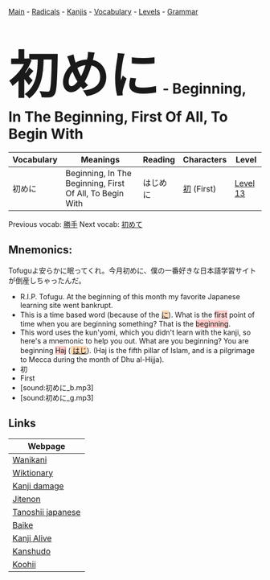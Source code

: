 <style> bigfont {font-size: 100px}</style>
[Main](../README.md) -
[Radicals](../radicals.md) -
[Kanjis](../kanjis.md) -
[Vocabulary](../vocabulary.md) -
[Levels](../levels.md) -
[Grammar](../grammar.md)
# <bigfont> 初めに</bigfont> - Beginning, In The Beginning, First Of All, To Begin With 

| Vocabulary | Meanings | Reading | Characters | Level |
| --- | --- | --- | --- | --- |
| 初めに | Beginning, In The Beginning, First Of All, To Begin With | はじめに |  [初](../kanjis/初.md) (First) | [Level 13](../levels/wk_level13.md) |

Previous vocab: [勝手](勝手.md) Next vocab: [初めて](初めて.md) 

## Mnemonics:
Tofuguよ安らかに眠ってくれ。今月初めに、僕の一番好きな日本語学習サイトが倒産しちゃったんだ。
* R.I.P. Tofugu. At the beginning of this month my favorite Japanese learning site went bankrupt.
* This is a time based word (because of the <span style="background-color:#fed8b1"> [に](https://jisho.org/search/に)</span>). What is the <span style="background-color:#ffcccb"> first</span> point of time when you are beginning something? That is the <span style="background-color:#ffcccb"> beginning</span>.
* This word uses the kun'yomi, which you didn't learn with the kanji, so here's a mnemonic to help you out. What are you beginning? You are beginning <span style="background-color:#ffcccb"> Haj</span> (<span style="background-color:#fed8b1"> [はじ](https://jisho.org/search/はじ)</span>). (Haj is the fifth pillar of Islam, and is a pilgrimage to Mecca during the month of Dhu al-Hijja).
* 初
* First
* [sound:初めに_b.mp3]
* [sound:初めに_g.mp3]


## Links 

| Webpage |
| --- |
| [Wanikani          ](https://www.wanikani.com/kanji/初めに) |
| [Wiktionary        ](https://en.wiktionary.org/wiki/初めに) |
| [Kanji damage      ](http://www.kanjidamage.com/kanji/search?utf8=✓&q=初めに) |
| [Jitenon           ](https://jitenon.com/kanji/初めに) |
| [Tanoshii japanese ](https://www.tanoshiijapanese.com/dictionary/kanji.cfm?k=初めに) |
| [Baike             ](https://baike.baidu.com/item/初めに) |
| [Kanji Alive       ](https://app.kanjialive.com/初めに) |
| [Kanshudo          ](https://www.kanshudo.com/searchmn?q=初めに) |
| [Koohii            ](https://kanji.koohii.com/study/kanji/初めに) |

